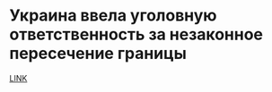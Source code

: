 # Украина ввела уголовную ответственность за незаконное пересечение границы



[LINK](https://varlamov.ru/3169864.html)